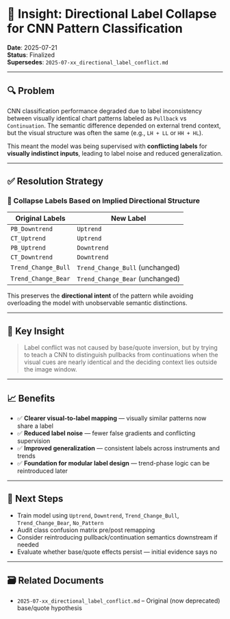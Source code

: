 # 🧠 Insight: Directional Label Collapse for CNN Pattern Classification

**Date**: 2025-07-21  
**Status**: Finalized  
**Supersedes**: `2025-07-xx_directional_label_conflict.md`

---

## 🔍 Problem

CNN classification performance degraded due to label inconsistency between visually identical chart patterns labeled as `Pullback` vs `Continuation`. The semantic difference depended on external trend context, but the visual structure was often the same (e.g., `LH + LL` or `HH + HL`).

This meant the model was being supervised with **conflicting labels** for **visually indistinct inputs**, leading to label noise and reduced generalization.

---

## ✅ Resolution Strategy

### 🎯 Collapse Labels Based on Implied Directional Structure

| Original Labels     | New Label                       |
| ------------------- | ------------------------------- |
| `PB_Downtrend`      | `Uptrend`                       |
| `CT_Uptrend`        | `Uptrend`                       |
| `PB_Uptrend`        | `Downtrend`                     |
| `CT_Downtrend`      | `Downtrend`                     |
| `Trend_Change_Bull` | `Trend_Change_Bull` (unchanged) |
| `Trend_Change_Bear` | `Trend_Change_Bear` (unchanged) |

This preserves the **directional intent** of the pattern while avoiding overloading the model with unobservable semantic distinctions.

---

## 🧠 Key Insight

> Label conflict was not caused by base/quote inversion, but by trying to teach a CNN to distinguish pullbacks from continuations when the visual cues are nearly identical and the deciding context lies outside the image window.

---

## 📈 Benefits

- ✅ **Clearer visual-to-label mapping** — visually similar patterns now share a label
- ✅ **Reduced label noise** — fewer false gradients and conflicting supervision
- ✅ **Improved generalization** — consistent labels across instruments and trends
- ✅ **Foundation for modular label design** — trend-phase logic can be reintroduced later

---

## 🧪 Next Steps

- Train model using `Uptrend`, `Downtrend`, `Trend_Change_Bull`, `Trend_Change_Bear`, `No_Pattern`
- Audit class confusion matrix pre/post remapping
- Consider reintroducing pullback/continuation semantics downstream if needed
- Evaluate whether base/quote effects persist — initial evidence says no

---

## 🗃️ Related Documents

- `2025-07-xx_directional_label_conflict.md` – Original (now deprecated) base/quote hypothesis
